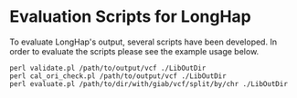 # Evaluation Scripts for LongHap

To evaluate LongHap's output, several scripts have been developed. 
In order to evaluate the scripts please see the example usage below. 

```
perl validate.pl /path/to/output/vcf ./LibOutDir 
perl cal_ori_check.pl /path/to/output/vcf ./LibOutDir 
perl evaluate.pl /path/to/dir/with/giab/vcf/split/by/chr ./LibOutDir 
```
